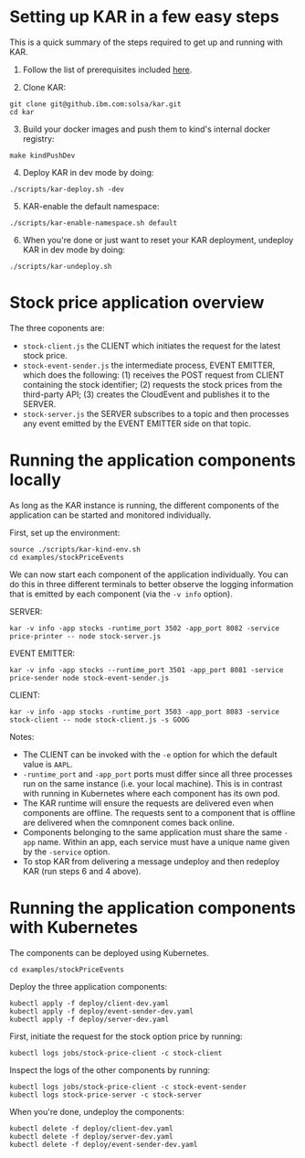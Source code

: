 # Setting up KAR in a few easy steps

This is a quick summary of the steps required to get up and running with KAR.

1. Follow the list of prerequisites included [here](../../docs/getting-started.md).

2. Clone KAR:

```script
git clone git@github.ibm.com:solsa/kar.git
cd kar
```

3. Build your docker images and push them to kind's internal docker registry:

```shell
make kindPushDev
```

4. Deploy KAR in dev mode by doing:
```shell
./scripts/kar-deploy.sh -dev
```

5. KAR-enable the default namespace:
```shell
./scripts/kar-enable-namespace.sh default
```

6. When you're done or just want to reset your KAR deployment, undeploy KAR in dev mode by doing:
```shell
./scripts/kar-undeploy.sh
```

# Stock price application overview

The three coponents are:
- `stock-client.js` the CLIENT which initiates the request for the latest stock price.
- `stock-event-sender.js` the intermediate process, EVENT EMITTER, which does the following:
    (1) receives the POST request from CLIENT containing the stock identifier;
    (2) requests the stock prices from the third-party API;
    (3) creates the CloudEvent and publishes it to the SERVER.
- `stock-server.js` the SERVER subscribes to a topic and then processes any event emitted by the EVENT EMITTER side on that topic.

# Running the application components locally

As long as the KAR instance is running, the different components of the application can be started and monitored individually.

First, set up the environment:

```shell
source ./scripts/kar-kind-env.sh
cd examples/stockPriceEvents
```

We can now start each component of the application individually. You can do this in three different terminals to better observe the logging information that is emitted by each component (via the `-v info` option).

SERVER:
```shell
kar -v info -app stocks -runtime_port 3502 -app_port 8082 -service price-printer -- node stock-server.js
```

EVENT EMITTER:
```shell
kar -v info -app stocks --runtime_port 3501 -app_port 8081 -service price-sender node stock-event-sender.js
```

CLIENT:
```shell
kar -v info -app stocks -runtime_port 3503 -app_port 8083 -service stock-client -- node stock-client.js -s GOOG
```

Notes:
- The CLIENT can be invoked with the `-e` option for which the default value is `AAPL`.
- `-runtime_port` and `-app_port` ports must differ since all three processes run on the same instance (i.e. your local machine). This is in contrast with running in Kubernetes where each component has its own pod.
- The KAR runtime will ensure the requests are delivered even when components are offline. The requests sent to a component that is offline are delivered when the comnponent comes back online.
- Components belonging to the same application must share the same `-app` name. Within an app, each service must have a unique name given by the `-service` option.
- To stop KAR from delivering a message undeploy and then redeploy KAR (run steps 6 and 4 above).

# Running the application components with Kubernetes

The components can be deployed using Kubernetes.

```shell
cd examples/stockPriceEvents
```

Deploy the three application components:
```shell
kubectl apply -f deploy/client-dev.yaml
kubectl apply -f deploy/event-sender-dev.yaml
kubectl apply -f deploy/server-dev.yaml
```
First, initiate the request for the stock option price by running:

```shell
kubectl logs jobs/stock-price-client -c stock-client
```

Inspect the logs of the other components by running:

```shell
kubectl logs jobs/stock-price-client -c stock-event-sender
kubectl logs stock-price-server -c stock-server
```

When you're done, undeploy the components:
```shell
kubectl delete -f deploy/client-dev.yaml
kubectl delete -f deploy/server-dev.yaml
kubectl delete -f deploy/event-sender-dev.yaml
```
